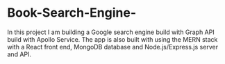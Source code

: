 # Book-Search-Engine-
In this project I am building a Google search engine build with Graph API build with Apollo Service. The app is also built with using the MERN stack with a React front end, MongoDB database and Node.js/Express.js server and API. 

